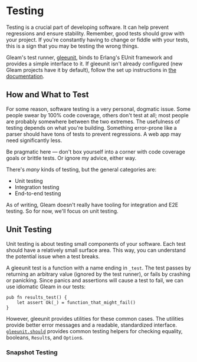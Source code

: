 # Testing

Testing is a crucial part of developing software. It can help prevent regressions and ensure
stability. Remember, good tests should grow with your project. If you're constantly having to change
or fiddle with your tests, this is a sign that you may be testing the wrong things.

Gleam's test runner, [gleeunit](https://github.com/lpil/gleeunit/tree/main), binds to Erlang's EUnit
framework and provides a simple interface to it. If gleeunit isn't already configured (new Gleam
projects have it by default), follow the set up instructions in
[the documentation](https://github.com/lpil/gleeunit/tree/main).

## How and What to Test

For some reason, software testing is a very personal, dogmatic issue. Some people swear by 100% code
coverage, others don't test at all; most people are probably somewhere between the two extremes. The
usefulness of testing depends on what you're building. Something error-prone like a parser should
have tons of tests to prevent regressions. A web app may need significantly less.

Be pragmatic here &mdash; don't box yourself into a corner with code coverage goals or brittle
tests. Or ignore my advice, either way.

There's _many_ kinds of testing, but the general categories are:

- Unit testing
- Integration testing
- End-to-end testing

As of writing, Gleam doesn't really have tooling for integration and E2E testing. So for now, we'll
focus on unit testing.

## Unit Testing

Unit testing is about testing small components of your software. Each test should have a relatively
small surface area. This way, you can understand the potential issue when a test breaks.

A gleeunit test is a function with a name ending in `_test`. The test passes by returning an
arbitrary value (ignored by the test runner), or fails by crashing or panicking. Since panics and
assertions will cause a test to fail, we can use idiomatic Gleam in our tests:

```gleam
pub fn results_test() {
    let assert Ok(_) = function_that_might_fail()
}
```

However, gleeunit provides utilities for these common cases. The utilities provide better error
messages and a readable, standardized interface.
[`gleeunit.should`](https://hexdocs.pm/gleeunit/gleeunit/should.html) provides common testing
helpers for checking equality, booleans, `Result`s, and `Option`s.

### Snapshot Testing
